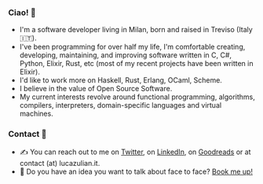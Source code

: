 ### Ciao! 👋

* I'm a software developer living in Milan, born and raised in Treviso (Italy 🇮🇹).
* I've been programming for over half my life, I'm comfortable creating, developing, maintaining, and improving software written in C, C#, Python, Elixir, Rust, etc (most of my recent projects have been written in Elixir).
* I'd like to work more on Haskell, Rust, Erlang, OCaml, Scheme.
* I believe in the value of Open Source Software.
* My current interests revolve around functional programming, algorithms, compilers, interpreters, domain-specific languages and virtual machines.

### Contact 🤝

* ✍️ You can reach out to me on [Twitter](https://twitter.com/luca_julian), on [LinkedIn](https://www.linkedin.com/in/zulianluca/), on [Goodreads](https://www.goodreads.com/user/show/75913668-luca) or at contact (at) lucazulian.it.  
* 📆 Do you have an idea you want to talk about face to face? [Book me up!](https://calendly.com/luca_julian/office-hours)
